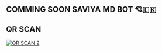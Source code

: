 ## COMMING SOON SAVIYA MD BOT 💘🇱🇰

## QR SCAN 
 
[![QR SCAN 2](https://repl.it/badge/github/quiec/whatsAlfa)](https://replit.com/@savigaming2009/DARK-EWING-BOT-QR)

